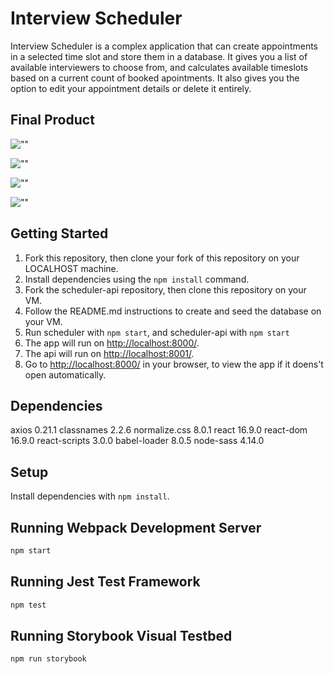 # Interview Scheduler

Interview Scheduler is a complex application that can create appointments in a selected time slot and store them in a database. It gives you a list of available interviewers to choose from, and calculates available timeslots based on a current count of booked apointments. It also gives you the option to edit your appointment details or delete it entirely.  

## Final Product

![""]()

![""]()

![""]()

![""]()


## Getting Started

1. Fork this repository, then clone your fork of this repository on your LOCALHOST machine.
2. Install dependencies using the `npm install` command.
3. Fork the scheduler-api repository, then clone this repository on your VM.
4. Follow the README.md instructions to create and seed the database on your VM.
5. Run scheduler with `npm start`, and scheduler-api with `npm start`  
6. The app will run on <http://localhost:8000/>.
7. The api will run on <http://localhost:8001/>.
4. Go to <http://localhost:8000/> in your browser, to view the app if it doens't open automatically.


## Dependencies

 axios 0.21.1
 classnames 2.2.6
 normalize.css 8.0.1
 react 16.9.0
 react-dom 16.9.0
 react-scripts 3.0.0
 babel-loader 8.0.5
 node-sass 4.14.0


## Setup

Install dependencies with `npm install`.

## Running Webpack Development Server

```sh
npm start
```

## Running Jest Test Framework

```sh
npm test
```

## Running Storybook Visual Testbed

```sh
npm run storybook
```

